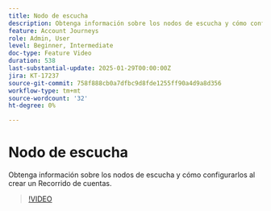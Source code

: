 ```yaml
---
title: Nodo de escucha
description: Obtenga información sobre los nodos de escucha y cómo configurarlos al crear un Recorrido de cuentas.
feature: Account Journeys
role: Admin, User
level: Beginner, Intermediate
doc-type: Feature Video
duration: 538
last-substantial-update: 2025-01-29T00:00:00Z
jira: KT-17237
source-git-commit: 758f888cb0a7dfbc9d8fde1255ff90a4d9a8d356
workflow-type: tm+mt
source-wordcount: '32'
ht-degree: 0%

---
```



# Nodo de escucha

Obtenga información sobre los nodos de escucha y cómo configurarlos al crear un Recorrido de cuentas.

>[!VIDEO](https://video.tv.adobe.com/v/3443219/?learn=on&enablevpops)

